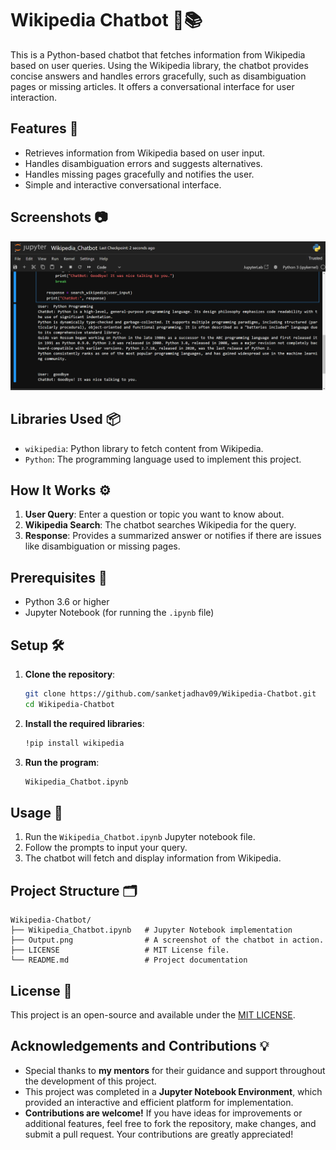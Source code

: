 # Wikipedia Chatbot 🤖📚

This is a Python-based chatbot that fetches information from Wikipedia based on user queries. Using the Wikipedia library, the chatbot provides concise answers and handles errors gracefully, such as disambiguation pages or missing articles. It offers a conversational interface for user interaction.

## Features 🌟

- Retrieves information from Wikipedia based on user input.
- Handles disambiguation errors and suggests alternatives.
- Handles missing pages gracefully and notifies the user.
- Simple and interactive conversational interface.

## Screenshots 📷

![Chatbot Screenshot](Output.png)

## Libraries Used 📦

- `wikipedia`: Python library to fetch content from Wikipedia.
- `Python`: The programming language used to implement this project.
  
## How It Works ⚙️

1. **User Query**: Enter a question or topic you want to know about.
2. **Wikipedia Search**: The chatbot searches Wikipedia for the query.
3. **Response**: Provides a summarized answer or notifies if there are issues like disambiguation or missing pages.

## Prerequisites 📝

- Python 3.6 or higher
- Jupyter Notebook (for running the `.ipynb` file)

## Setup 🛠️

1. **Clone the repository**:
   ```bash
   git clone https://github.com/sanketjadhav09/Wikipedia-Chatbot.git
   cd Wikipedia-Chatbot
   ```
2. **Install the required libraries**:
   ```bash
   !pip install wikipedia
   ```

3. **Run the program**:
   ```bash
   Wikipedia_Chatbot.ipynb
   ```

## Usage 🚀

1. Run the `Wikipedia_Chatbot.ipynb` Jupyter notebook file.
2. Follow the prompts to input your query.
3. The chatbot will fetch and display information from Wikipedia.

## Project Structure 🗂️

```
Wikipedia-Chatbot/
├── Wikipedia_Chatbot.ipynb   # Jupyter Notebook implementation
├── Output.png                # A screenshot of the chatbot in action.
├── LICENSE                   # MIT License file.
└── README.md                 # Project documentation
```

## License 📄

This project is an open-source and available under the [MIT LICENSE](LICENSE).

## Acknowledgements and Contributions 💡

- Special thanks to **my mentors** for their guidance and support throughout the development of this project.  
- This project was completed in a **Jupyter Notebook Environment**, which provided an interactive and efficient platform for implementation.  
- **Contributions are welcome!** If you have ideas for improvements or additional features, feel free to fork the repository, make changes, and submit a pull request. Your contributions are greatly appreciated!
  
